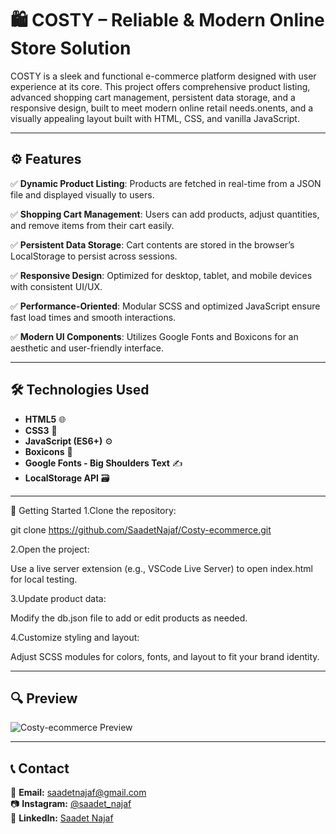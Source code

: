 # 🛍 COSTY – Reliable & Modern Online Store Solution

COSTY is a sleek and functional e-commerce platform designed with user experience at its core.
This project offers comprehensive product listing, advanced shopping cart management, persistent data storage, and a responsive design, built to meet modern online retail needs.onents, and a visually appealing layout built with HTML, CSS, and vanilla JavaScript.

---

## ⚙️ Features
✅ **Dynamic Product Listing**:
Products are fetched in real-time from a JSON file and displayed visually to users.

✅ **Shopping Cart Management**:
Users can add products, adjust quantities, and remove items from their cart easily.

✅ **Persistent Data Storage**:
Cart contents are stored in the browser’s LocalStorage to persist across sessions.

✅ **Responsive Design**:
Optimized for desktop, tablet, and mobile devices with consistent UI/UX.

✅ **Performance-Oriented**:
Modular SCSS and optimized JavaScript ensure fast load times and smooth interactions.

✅ **Modern UI Components**:
Utilizes Google Fonts and Boxicons for an aesthetic and user-friendly interface.

---

## 🛠 Technologies Used

- **HTML5** 🌐  
- **CSS3** 🎨  
- **JavaScript (ES6+)** ⚙️  
- **Boxicons** 🎯  
- **Google Fonts - Big Shoulders Text** ✍️  
- **LocalStorage API** 🗃️

---

🎯 Getting Started
1.Clone the repository:

git clone https://github.com/SaadetNajaf/Costy-ecommerce.git

2.Open the project:

Use a live server extension (e.g., VSCode Live Server) to open index.html for local testing.

3.Update product data:

Modify the db.json file to add or edit products as needed.

4.Customize styling and layout:

Adjust SCSS modules for colors, fonts, and layout to fit your brand identity.

---

## 🔍 Preview

![Costy-ecommerce Preview](costy-ecommerce.gif)

---

## 📞 Contact  

📩 **Email:** [saadetnajaf@gmail.com](mailto:saadetnajaf@gmail.com)  
📷 **Instagram:** [@saadet_najaf](https://www.instagram.com/saadet_najaf)  
💼 **LinkedIn:** [Saadet Najaf](https://www.linkedin.com/in/saadetnajaf/)  
